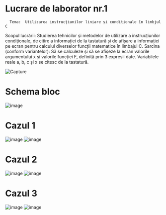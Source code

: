 

# Lucrare de laborator nr.1        
      Tema:  Utilizarea instrucțiunilor liniare și condiționale în limbjul C

Scopul lucrării: Studierea tehnicilor și metodelor de utilizare a instrucțiunilor condiționale, de citire a informației de la tastatură și de afișare a informației pe ecran pentru calculul diverselor funcții matematice în limbajul C. 
Sarcina (conform variantelor): Să se calculeze și să se afișeze la ecran valorile argumentului x și valorile funcției F, definită prin 3 expresii date. Variabilele reale a, b, c și x se citesc de la tastatură.

![Capture](https://user-images.githubusercontent.com/64345875/93689914-bc2bf280-fadb-11ea-985b-ef5eca869f47.jpg)
# Schema bloc
![image](https://user-images.githubusercontent.com/64345875/93707173-f5448100-fb34-11ea-9b1c-b43470199105.png)
 # Cazul 1
![image](https://user-images.githubusercontent.com/64345875/93707087-8830eb80-fb34-11ea-9966-7becedd3c7c7.png) ![image](https://user-images.githubusercontent.com/64345875/93707136-c9290000-fb34-11ea-8104-635ae3db9ec3.png)
# Cazul 2
![image](https://user-images.githubusercontent.com/64345875/93707187-08575100-fb35-11ea-94c4-3f31fe85908a.png)  ![image](https://user-images.githubusercontent.com/64345875/93707193-14431300-fb35-11ea-98f9-b31ddd55a350.png)
# Cazul 3
![image](https://user-images.githubusercontent.com/64345875/93707207-245af280-fb35-11ea-9a12-d9bd4fada1db.png)  ![image](https://user-images.githubusercontent.com/64345875/93707217-2fae1e00-fb35-11ea-8741-a985023d2a48.png)

